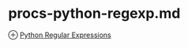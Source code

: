 # procs-python-regexp.md
⊕ [Python Regular Expressions](https://www.tutorialspoint.com/python/python_reg_expressions.htm)
